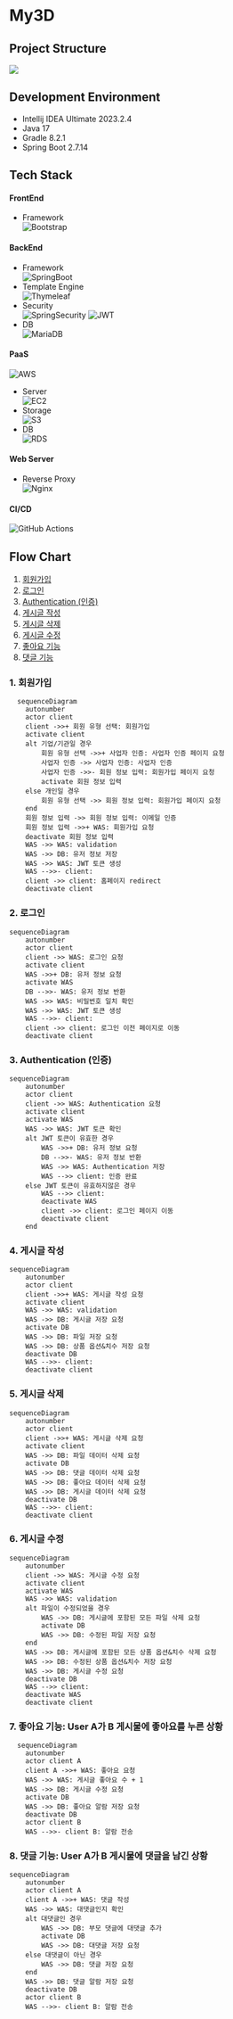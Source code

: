 # My3D

## Project Structure

![](./imgs/my3d_project_structure.svg)

## Development Environment

- Intellij IDEA Ultimate 2023.2.4
- Java 17
- Gradle 8.2.1
- Spring Boot 2.7.14

## Tech Stack

#### FrontEnd  

- Framework  
![Bootstrap](https://img.shields.io/badge/bootstrap-%238511FA.svg?style=for-the-badge&logo=bootstrap&logoColor=white)

#### BackEnd

- Framework  
![SpringBoot](https://camo.githubusercontent.com/cd0c88ca6f43cc79094ccce27ef779ce3b5a5a4086a30420b68226185bdbe1e2/68747470733a2f2f696d672e736869656c64732e696f2f62616467652f737072696e67626f6f742d3644423333463f7374796c653d666f722d7468652d6261646765266c6f676f3d737072696e67626f6f74266c6f676f436f6c6f723d7768697465)
- Template Engine  
![Thymeleaf](https://img.shields.io/badge/Thymeleaf-%23005C0F.svg?style=for-the-badge&logo=Thymeleaf&logoColor=white)
- Security  
![SpringSecurity](https://img.shields.io/badge/SPRINGSECURITY-6DB33F?style=for-the-badge&logo=springsecurity&logoColor=white)
![JWT](https://img.shields.io/badge/JWT-black?style=for-the-badge&logo=JSON%20web%20tokens)
- DB  
![MariaDB](https://img.shields.io/badge/MariaDB-003545?style=for-the-badge&logo=mariadb&logoColor=white)

#### PaaS 

![AWS](https://img.shields.io/badge/AWS-%23FF9900.svg?style=for-the-badge&logo=amazon-aws&logoColor=white)
- Server  
![EC2](https://img.shields.io/badge/Amazon%20EC2-FF9900?style=for-the-badge&logo=amazonec2&logoColor=white)
- Storage  
![S3](https://img.shields.io/badge/Amazon%20S3-569A31?style=for-the-badge&logo=amazons3&logoColor=white)
- DB  
![RDS](https://img.shields.io/badge/Amazon%20RDS-527FFF?style=for-the-badge&logo=amazonrds&logoColor=white)

#### Web Server

- Reverse Proxy  
![Nginx](https://img.shields.io/badge/nginx-%23009639.svg?style=for-the-badge&logo=nginx&logoColor=white)


#### CI/CD
![GitHub Actions](https://img.shields.io/badge/github%20actions-%232671E5.svg?style=for-the-badge&logo=githubactions&logoColor=white)

## Flow Chart

1. [회원가입](#1-회원가입)
2. [로그인](#2-로그인)
3. [Authentication (인증)](#3-authentication-인증)
4. [게시글 작성](#4-게시글-작성)
5. [게시글 삭제](#5-게시글-삭제)
6. [게시글 수정](#6-게시글-수정)
7. [좋아요 기능](#7-좋아요-기능-user-a가-b-게시물에-좋아요를-누른-상황) 
8. [댓글 기능](#8-댓글-기능-user-a가-b-게시물에-댓글을-남긴-상황)

### 1. 회원가입

```mermaid
  sequenceDiagram
    autonumber
    actor client
    client ->>+ 회원 유형 선택: 회원가입
    activate client
    alt 기업/기관일 경우
        회원 유형 선택 ->>+ 사업자 인증: 사업자 인증 페이지 요청
        사업자 인증 ->> 사업자 인증: 사업자 인증
        사업자 인증 ->>- 회원 정보 입력: 회원가입 페이지 요청
        activate 회원 정보 입력
    else 개인일 경우
        회원 유형 선택 ->> 회원 정보 입력: 회원가입 페이지 요청
    end
    회원 정보 입력 ->> 회원 정보 입력: 이메일 인증
    회원 정보 입력 ->>+ WAS: 회원가입 요청
    deactivate 회원 정보 입력
    WAS ->> WAS: validation
    WAS ->> DB: 유저 정보 저장
    WAS ->> WAS: JWT 토큰 생성
    WAS -->>- client: 
    client ->> client: 홈페이지 redirect 
    deactivate client
```

### 2. 로그인

```mermaid
sequenceDiagram
    autonumber
    actor client
    client ->> WAS: 로그인 요청
    activate client
    WAS ->>+ DB: 유저 정보 요청
    activate WAS
    DB -->>- WAS: 유저 정보 반환
    WAS ->> WAS: 비밀번호 일치 확인
    WAS ->> WAS: JWT 토큰 생성
    WAS -->>- client: 
    client ->> client: 로그인 이전 페이지로 이동
    deactivate client
```

### 3. Authentication (인증)

```mermaid
sequenceDiagram
    autonumber
    actor client
    client ->> WAS: Authentication 요청
    activate client
    activate WAS
    WAS ->> WAS: JWT 토큰 확인
    alt JWT 토큰이 유효한 경우
        WAS ->>+ DB: 유저 정보 요청
        DB -->>- WAS: 유저 정보 반환
        WAS ->> WAS: Authentication 저장
        WAS -->> client: 인증 완료
    else JWT 토큰이 유효하지않은 경우
        WAS -->> client: 
        deactivate WAS
        client ->> client: 로그인 페이지 이동
        deactivate client
    end
```

### 4. 게시글 작성

```mermaid
sequenceDiagram
    autonumber
    actor client
    client ->>+ WAS: 게시글 작성 요청
    activate client
    WAS ->> WAS: validation
    WAS ->> DB: 게시글 저장 요청
    activate DB
    WAS ->> DB: 파일 저장 요청
    WAS ->> DB: 상품 옵션&치수 저장 요청
    deactivate DB
    WAS -->>- client: 
    deactivate client
```

### 5. 게시글 삭제

```mermaid
sequenceDiagram
    autonumber
    actor client
    client ->>+ WAS: 게시글 삭제 요청
    activate client
    WAS ->> DB: 파일 데이터 삭제 요청
    activate DB
    WAS ->> DB: 댓글 데이터 삭제 요청
    WAS ->> DB: 좋아요 데이터 삭제 요청
    WAS ->> DB: 게시글 데이터 삭제 요청
    deactivate DB
    WAS -->>- client: 
    deactivate client
```

### 6. 게시글 수정

```mermaid
sequenceDiagram
    autonumber
    client ->> WAS: 게시글 수정 요청
    activate client
    activate WAS
    WAS ->> WAS: validation
    alt 파일이 수정되었을 경우
        WAS ->> DB: 게시글에 포함된 모든 파일 삭제 요청
        activate DB
        WAS ->> DB: 수정된 파일 저장 요청
    end
    WAS ->> DB: 게시글에 포함된 모든 상품 옵션&치수 삭제 요청
    WAS ->> DB: 수정된 상품 옵션&치수 저장 요청
    WAS ->> DB: 게시글 수정 요청
    deactivate DB
    WAS -->> client: 
    deactivate WAS
    deactivate client
```

### 7. 좋아요 기능: User A가 B 게시물에 좋아요를 누른 상황

```mermaid
  sequenceDiagram
    autonumber
    actor client A
    client A ->>+ WAS: 좋아요 요청 
    WAS ->> WAS: 게시글 좋아요 수 + 1
    WAS ->> DB: 게시글 수정 요청
    activate DB
    WAS ->> DB: 좋아요 알람 저장 요청
    deactivate DB
    actor client B
    WAS -->>- client B: 알람 전송
```

### 8. 댓글 기능: User A가 B 게시물에 댓글을 남긴 상황

```mermaid
sequenceDiagram
    autonumber
    actor client A
    client A ->>+ WAS: 댓글 작성
    WAS ->> WAS: 대댓글인지 확인
    alt 대댓글인 경우
        WAS ->> DB: 부모 댓글에 대댓글 추가
        activate DB
        WAS ->> DB: 대댓글 저장 요청
    else 대댓글이 아닌 경우
        WAS ->> DB: 댓글 저장 요청
    end
    WAS ->> DB: 댓글 알람 저장 요청
    deactivate DB
    actor client B
    WAS -->>- client B: 알람 전송
```
